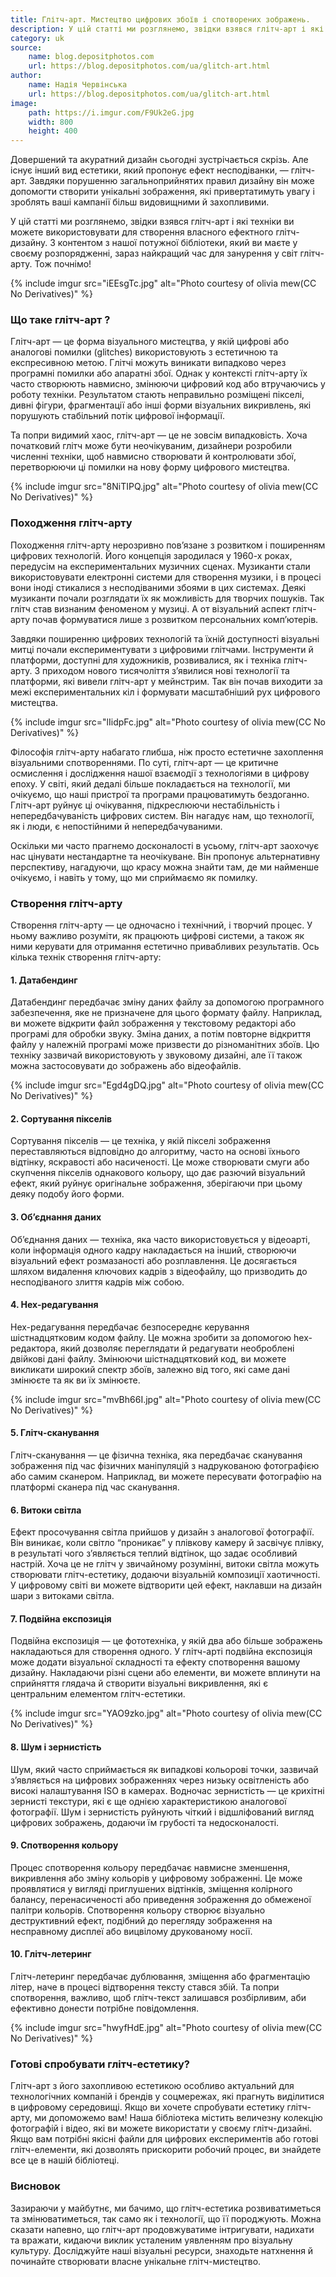 ```yaml
---
title: Глітч-арт. Мистецтво цифрових збоїв і спотворених зображень.
description: У цій статті ми розглянемо, звідки взявся глітч-арт і які техніки ви можете використовувати для створення власного ефектного глітч-дизайну.
category: uk
source:
    name: blog.depositphotos.com
    url: https://blog.depositphotos.com/ua/glitch-art.html
author:
    name: Надія Червінська
    url: https://blog.depositphotos.com/ua/glitch-art.html
image:
    path: https://i.imgur.com/F9Uk2eG.jpg
    width: 800
    height: 400
---
```


Довершений та акуратний дизайн сьогодні зустрічається скрізь. Але існує інший вид естетики, який пропонує ефект несподіванки, 
— глітч-арт. Завдяки порушенню загальноприйнятих правил дизайну він може допомогти створити унікальні зображення, які 
привертатимуть увагу і зроблять ваші кампанії більш видовищними й захопливими.

У цій статті ми розглянемо, звідки взявся глітч-арт і які техніки ви можете використовувати для створення власного ефектного 
глітч-дизайну. З контентом з нашої потужної бібліотеки, який ви маєте у своєму розпорядженні, зараз найкращий час для 
занурення у світ глітч-арту. Тож почнімо!

{% include imgur src="iEEsgTc.jpg" alt="Photo courtesy of olivia mew(CC No Derivatives)" %}

### Що таке глітч-арт ?

Глітч-арт — це форма візуального мистецтва, у якій цифрові або аналогові помилки (glitches) використовують з естетичною 
та експресивною метою. Глітчі можуть виникати випадково через програмні помилки або апаратні збої. Однак у контексті глітч-арту 
їх часто створюють навмисно, змінюючи цифровий код або втручаючись у роботу техніки. Результатом стають неправильно розміщені 
пікселі, дивні фігури, фрагментації або інші форми візуальних викривлень, які порушують стабільний потік цифрової інформації.

Та попри видимий хаос, глітч-арт — це не зовсім випадковість. Хоча початковий глітч може бути неочікуваним, дизайнери 
розробили численні техніки, щоб навмисно створювати й контролювати збої, перетворюючи ці помилки на нову форму цифрового 
мистецтва.

{% include imgur src="8NiTIPQ.jpg" alt="Photo courtesy of olivia mew(CC No Derivatives)" %}

### Походження глітч-арту

Походження глітч-арту нерозривно пов’язане з розвитком і поширенням цифрових технологій. Його концепція зародилася у 1960-х 
роках, передусім на експериментальних музичних сценах. Музиканти стали використовувати електронні системи для створення музики, 
і в процесі вони іноді стикалися з несподіваними збоями в цих системах. Деякі музиканти почали розглядати їх як можливість 
для творчих пошуків. Так глітч став визнаним феноменом у музиці. А от візуальний аспект глітч-арту почав формуватися лише 
з розвитком персональних комп’ютерів.

Завдяки поширенню цифрових технологій та їхній доступності візуальні митці почали експериментувати з цифровими глітчами. 
Інструменти й платформи, доступні для художників, розвивалися, як і техніка глітч-арту. З приходом нового тисячоліття 
з’явилися нові технології та платформи, які вивели глітч-арт у мейнстрим. Так він почав виходити за межі експериментальних 
кіл і формувати масштабніший рух цифрового мистецтва.

{% include imgur src="lIidpFc.jpg" alt="Photo courtesy of olivia mew(CC No Derivatives)" %}

Філософія глітч-арту набагато глибша, ніж просто естетичне захоплення візуальними спотвореннями. По суті, глітч-арт — це 
критичне осмислення і дослідження нашої взаємодії з технологіями в цифрову епоху. У світі, який дедалі більше покладається 
на технології, ми очікуємо, що наші пристрої та програми працюватимуть бездоганно. Глітч-арт руйнує ці очікування, 
підкреслюючи нестабільність і непередбачуваність цифрових систем. Він нагадує нам, що технології, як і люди, є непостійними 
й непередбачуваними.

Оскільки ми часто прагнемо досконалості в усьому, глітч-арт заохочує нас цінувати нестандартне та неочікуване. Він пропонує 
альтернативну перспективу, нагадуючи, що красу можна знайти там, де ми найменше очікуємо, і навіть у тому, що ми сприймаємо 
як помилку.

### Створення глітч-арту

Створення глітч-арту — це одночасно і технічний, і творчий процес. У ньому важливо розуміти, як працюють цифрові системи, 
а також як ними керувати для отримання естетично привабливих результатів. Ось кілька технік створення глітч-арту:

#### 1. Датабендинг

Датабендинг передбачає зміну даних файлу за допомогою програмного забезпечення, яке не призначене для цього формату файлу. 
Наприклад, ви можете відкрити файл зображення у текстовому редакторі або програмі для обробки звуку. Зміна даних, а потім 
повторне відкриття файлу у належній програмі може призвести до різноманітних збоїв. Цю техніку зазвичай використовують у 
звуковому дизайні, але її також можна застосовувати до зображень або відеофайлів.

{% include imgur src="Egd4gDQ.jpg" alt="Photo courtesy of olivia mew(CC No Derivatives)" %}

#### 2. Сортування пікселів

Сортування пікселів — це техніка, у якій пікселі зображення переставляються відповідно до алгоритму, часто на основі їхнього 
відтінку, яскравості або насиченості. Це може створювати смуги або скупчення пікселів однакового кольору, що дає разючий 
візуальний ефект, який руйнує оригінальне зображення, зберігаючи при цьому деяку подобу його форми.

#### 3. Об’єднання даних

Об’єднання даних — техніка, яка часто використовується у відеоарті, коли інформація одного кадру накладається на інший, 
створюючи візуальний ефект розмазаності або розплавлення. Це досягається шляхом видалення ключових кадрів з відеофайлу, 
що призводить до несподіваного злиття кадрів між собою.

#### 4. Hex-редагування

Hex-редагування передбачає безпосереднє керування шістнадцятковим кодом файлу. Це можна зробити за допомогою hex-редактора, 
який дозволяє переглядати й редагувати необроблені двійкові дані файлу. Змінюючи шістнадцятковий код, ви можете викликати 
широкий спектр збоїв, залежно від того, які саме дані змінюєте та як ви їх змінюєте.

{% include imgur src="mvBh66I.jpg" alt="Photo courtesy of olivia mew(CC No Derivatives)" %}

#### 5. Глітч-сканування

Глітч-сканування — це фізична техніка, яка передбачає сканування зображення під час фізичних маніпуляцій з надрукованою 
фотографією або самим сканером. Наприклад, ви можете пересувати фотографію на платформі сканера під час сканування.

#### 6. Витоки світла

Ефект просочування світла прийшов у дизайн з аналогової фотографії. Він виникає, коли світло “проникає” у плівкову камеру 
й засвічує плівку, в результаті чого з’являється теплий відтінок, що задає особливий настрій. Хоча це не глітч у звичайному 
розумінні, витоки світла можуть створювати глітч-естетику, додаючи візуальній композиції хаотичності. У цифровому світі 
ви можете відтворити цей ефект, наклавши на дизайн шари з витоками світла.

#### 7. Подвійна експозиція

Подвійна експозиція — це фототехніка, у якій два або більше зображень накладаються для створення одного. У глітч-арті 
подвійна експозиція може додати візуальної складності та ефекту спотворення вашому дизайну. Накладаючи різні сцени або 
елементи, ви можете вплинути на сприйняття глядача й створити візуальні викривлення, які є центральним елементом глітч-естетики.

{% include imgur src="YAO9zko.jpg" alt="Photo courtesy of olivia mew(CC No Derivatives)" %}

#### 8. Шум і зернистість

Шум, який часто сприймається як випадкові кольорові точки, зазвичай з’являється на цифрових зображеннях через низьку освітленість 
або високі налаштування ISO в камерах. Водночас зернистість — це крихітні зернисті текстури, які є ще однією характеристикою 
аналогової фотографії. Шум і зернистість руйнують чіткий і відшліфований вигляд цифрових зображень, додаючи їм грубості 
та недосконалості.

#### 9. Спотворення кольору

Процес спотворення кольору передбачає навмисне зменшення, викривлення або зміну кольорів у цифровому зображенні. Це може 
проявлятися у вигляді приглушених відтінків, зміщення колірного балансу, перенасиченості або приведення зображення до 
обмеженої палітри кольорів. Спотворення кольору створює візуально деструктивний ефект, подібний до перегляду зображення 
на несправному дисплеї або вицвілому друкованому носії.

#### 10. Глітч-летеринг

Глітч-летеринг передбачає дублювання, зміщення або фрагментацію літер, наче в процесі відтворення тексту стався збій. 
Та попри спотворення, важливо, щоб глітч-текст залишався розбірливим, аби ефективно донести потрібне повідомлення.

{% include imgur src="hwyfHdE.jpg" alt="Photo courtesy of olivia mew(CC No Derivatives)" %}

### Готові спробувати глітч-естетику?

Глітч-арт з його захопливою естетикою особливо актуальний для технологічних компаній і брендів у соцмережах, які прагнуть 
виділитися в цифровому середовищі. Якщо ви хочете спробувати естетику глітч-арту, ми допоможемо вам! Наша бібліотека містить
величезну колекцію фотографій і відео, які ви можете використати у своєму глітч-дизайні. Якщо вам потрібні якісні файли 
для цифрових експериментів або готові глітч-елементи, які дозволять прискорити робочий процес, ви знайдете все це в нашій 
бібліотеці.

### Висновок

Зазираючи у майбутнє, ми бачимо, що глітч-естетика розвиватиметься та змінюватиметься, так само як і технології, що її породжують. 
Можна сказати напевно, що глітч-арт продовжуватиме інтригувати, надихати та вражати, кидаючи виклик усталеним уявленням 
про візуальну культуру. Досліджуйте наші візуальні ресурси, знаходьте натхнення й починайте створювати власне унікальне 
глітч-мистецтво.








